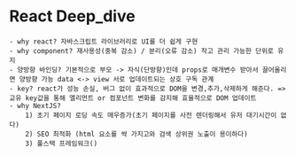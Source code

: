 # React Deep_dive

    - why react? 자바스크립트 라이브러리로 UI를 더 쉽게 구현
    - why component? 재사용성(중복 감소) / 분리(오류 감소) 작고 관리 가능한 단위로 유지
    - 양방향 바인딩? 기본적으로 부모 -> 자식(단방향)인데 props로 매개변수 받아서 끌어올리면 양방향 가능 data <-> view 서로 업데이트되는 상호 구독 관계
    - key? react가 성능 손실, 버그 없이 효과적으로 DOM을 변경,추가,삭제하게 해준다. => 교유 key값을 통해 엘리먼트 or 컴포넌트 변화를 감지해 효율적으로 DOM 업데이트
    - why NextJS? 
        1) 초기 페이지 로딩 속도 매우증가(초기 페이지를 사전 렌더링해서 유저 대기시간이 없다)
        2) SEO 최적화 (html 요소를 싹 가지고와 검색 상위권 노출이 용이하다)
        3) 풀스택 프레임워크()